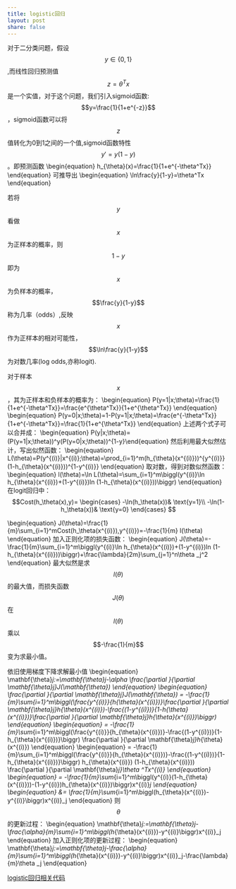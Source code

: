 ```yaml
---
title: logistic回归
layout: post
share: false
---
```


对于二分类问题，假设$$y\in \{0,1\}$$,而线性回归预测值$$z=\theta^Tx$$是一个实值，对于这个问题，我们引入sigmoid函数:$$y=\frac{1}{1+e^{-z}}$$，sigmoid函数可以将$$z$$值转化为0到1之间的一个值,sigmoid函数特性$$y'=y(1-y)$$。即预测函数
\begin{equation}
h_{\theta}(x)=\frac{1}{1+e^{-\theta^Tx}}
\end{equation}
可推导出
\begin{equation}
\ln\frac{y}{1-y}=\theta^Tx
\end{equation}

若将$$y$$看做$$x$$为正样本的概率，则$$1-y$$即为$$x$$为负样本的概率，$$\frac{y}{1-y}$$称为几率（odds）,反映$$x$$作为正样本的相对可能性，$$\ln\frac{y}{1-y}$$为对数几率(log odds,亦称logit).

对于样本$$x$$，其为正样本和负样本的概率为：
\begin{equation}
P(y=1|x;\theta)=\frac{1}{1+e^{-\theta^Tx}}=\frac{e^{\theta^Tx}}{1+e^{\theta^Tx}}
\end{equation}
\begin{equation}
P(y=0|x;\theta)=1-P(y=1|x;\theta)=\frac{e^{-\theta^Tx}}{1+e^{-\theta^Tx}}=\frac{1}{1+e^{\theta^Tx}}
\end{equation}
上述两个式子可以合并成：
\begin{equation}
P(y|x;\theta)=(P(y=1|x;\theta))^y(P(y=0|x;\theta))^{1-y}\end{equation}
然后利用最大似然估计，写出似然函数：
\begin{equation}
L(\theta)=P(y^{(i)}|x^{(i)};\theta)=\prod_{i=1}^m(h_{\theta}(x^{(i)}))^{y^{(i)}}(1-h_{\theta}(x^{(i)}))^{1-y^{(i)}}
\end{equation}
取对数，得到对数似然函数：
\begin{equation}
l(\theta)=\ln L(\theta)=\sum_{i=1}^m\biggl(y^{(i)}\ln h_{\theta}(x^{(i)})+(1-y^{(i)})ln (1-h_{\theta}(x^{(i)}))\biggr)
\end{equation}
在logit回归中：
$$Cost(h_\theta(x),y)=
\begin{cases}
-\ln(h_\theta(x))& \text{y=1}\\
-\ln(1-h_\theta(x))& \text{y=0}
\end{cases}
$$

\begin{equation}
J(\theta)=\frac{1}{m}\sum_{i=1}^mCost(h_\theta(x^{(i)}),y^{(i)})=-\frac{1}{m} l(\theta)
\end{equation}
加入正则化项的损失函数：
\begin{equation}
J(\theta)=-\frac{1}{m}\sum_{i=1}^m\biggl(y^{(i)}\ln h_{\theta}(x^{(i)})+(1-y^{(i)})ln (1-h_{\theta}(x^{(i)}))\biggr)+\frac{\lambda}{2m}\sum_{j=1}^n\theta _j^2
\end{equation}
最大似然是求$$l(\theta)$$的最大值，而损失函数$$J(\theta)$$在$$l(\theta)$$乘以$$-\frac{1}{m}$$变为求最小值。


依旧使用梯度下降求解最小值
\begin{equation}
\mathbf{\theta}_j:=\mathbf{\theta}_j-\alpha \frac{\partial }{\partial \mathbf{\theta}_j}J(\mathbf{\theta})
\end{equation}
\begin{equation}
\frac{\partial }{\partial \mathbf{\theta}_j}J(\mathbf{\theta}) = -\frac{1}{m}\sum_{i=1}^m\biggl(\frac{y^{(i)}}{h_{\theta}(x^{(i)})}\frac{\partial }{\partial \mathbf{\theta}_j}h_{\theta}(x^{(i)})-\frac{(1-y^{(i)})}{1-h_{\theta}(x^{(i)})}\frac{\partial }{\partial \mathbf{\theta}_j}h_{\theta}(x^{(i)})\biggr)
\end{equation}
\begin{equation}
= -\frac{1}{m}\sum_{i=1}^m\biggl(\frac{y^{(i)}}{h_{\theta}(x^{(i)})}-\frac{(1-y^{(i)})}{1-h_{\theta}(x^{(i)})}\biggr) \frac{\partial }{\partial \mathbf{\theta}_j}h_{\theta}(x^{(i)})
\end{equation}
\begin{equation}
 = -\frac{1}{m}\sum_{i=1}^m\biggl(\frac{y^{(i)}}{h_{\theta}(x^{(i)})}-\frac{(1-y^{(i)})}{1-h_{\theta}(x^{(i)})}\biggr) h_{\theta}(x^{(i)}) (1-h_{\theta}(x^{(i)})) \frac{\partial }{\partial \mathbf{\theta}_j}\theta ^Tx^{(i)} 
\end{equation}
\begin{equation}
= -\frac{1}{m}\sum_{i=1}^m\biggl(y^{(i)}(1-h_{\theta}(x^{(i)}))-(1-y^{(i)})h_{\theta}(x^{(i)})\biggr)x^{(i)}_j 
\end{equation}
\begin{equation} 
&= \frac{1}{m}\sum_{i=1}^m\biggl(h_{\theta}(x^{(i)})-y^{(i)}\biggr)x^{(i)}_j
\end{equation}
则$$\theta$$的更新过程：
\begin{equation}
\mathbf{\theta}_j:=\mathbf{\theta}_j-\frac{\alpha}{m}\sum_{i=1}^m\biggl(h_{\theta}(x^{(i)})-y^{(i)}\biggr)x^{(i)}_j
\end{equation}
加入正则化项的更新过程：
\begin{equation}
\mathbf{\theta}_j:=\mathbf{\theta}_j-\frac{\alpha}{m}\sum_{i=1}^m\biggl(h_{\theta}(x^{(i)})-y^{(i)}\biggr)x^{(i)}_j-\frac{\lambda}{m}\theta _j
\end{equation}

[logistic回归相关代码](https://github.com/DarknessBeforeDawn/test-book/blob/master/code/logistic_regression/logistic_regression.md)

